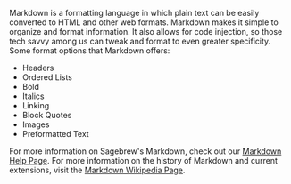 Markdown is a formatting language in which plain text can be easily converted 
to HTML and other web formats. Markdown makes it simple to organize and format 
information. It also allows for code injection, so those tech savvy among 
us can tweak and format to even greater specificity. Some format options that
Markdown offers:

- Headers
- Ordered Lists
- Bold
- Italics
- Linking
- Block Quotes
- Images 
- Preformatted Text

For more information on Sagebrew's Markdown, check out our 
[Markdown Help Page][1]. For more information on the history of Markdown and 
current extensions, visit the [Markdown Wikipedia Page][2].

[1]: /help/policies/markdown_formatting/
[2]: http://en.wikipedia.org/wiki/Markdown